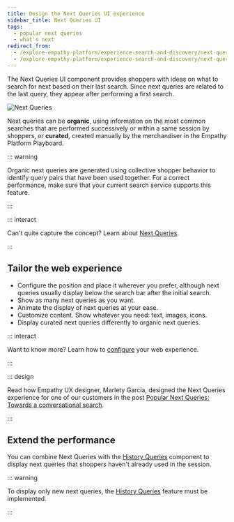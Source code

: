```yaml
---
title: Design the Next Queries UI experience
sidebar_title: Next Queries UI
tags:
  - popular next queries
  - what's next
redirect_from:
  - /explore-empathy-platform/experience-search-and-discovery/next-queries.html
  - /explore-empathy-platform/experience-search-and-discovery/next-queries
---
```


The Next Queries UI component provides shoppers with ideas on what to search for next based on their
last search. Since next queries are related to the last query, they appear after performing a first
search.

![Next Queries](~@assets/x/interface/x-next-queries.gif)

Next queries can be **organic**, using information on the most common searches that are performed
successively or within a same session by shoppers, or **curated**, created manually by the
merchandiser in the Empathy Platform Playboard.

::: warning

Organic next queries are generated using collective shopper behavior to identify query pairs that
have been used together. For a correct performance, make sure that your current search service
supports this feature.

:::

::: interact

Can't quite capture the concept? Learn about
[Next Queries](/understand-empathy-platform/search-features/next-queries-overview.md).

:::

## Tailor the web experience

- Configure the position and place it wherever you prefer, although next queries usually display
  below the search bar after the initial search.
- Show as many next queries as you want.
- Animate the display of next queries at your ease.
- Customize content. Show whatever you need: text, images, icons.
- Display curated next queries differently to organic next queries.

::: interact

Want to know more? Learn how to
[configure](/develop-empathy-platform/ui-reference/components/next-queries) your web experience.

:::

::: design

Read how Empathy UX designer, Marlety García, designed the Next Queries experience for one of our
customers in the post
[Popular Next Queries: Towards a conversational search](https://empathy.co/blog/popular-next-searches/).

:::

## Extend the performance

You can combine Next Queries with the [History Queries](history-queries.md) component to display
next queries that shoppers haven't already used in the session.

::: warning

To display only new next queries, the
[History Queries](/understand-empathy-platform/search-features/history-queries-overview.md) feature
must be implemented.

:::
